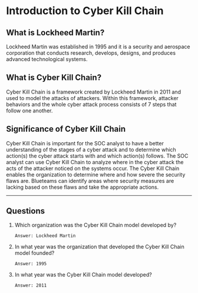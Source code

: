 # Introduction to Cyber Kill Chain

## What is Lockheed Martin?
Lockheed Martin was established in 1995 and it is a security and aerospace corporation that conducts research, develops, designs, and produces advanced technological systems.

## What is Cyber Kill Chain?
Cyber Kill Chain is a framework created by Lockheed Martin in 2011 and used to model the attacks of attackers. Within this framework, attacker behaviors and the whole cyber attack process consists of 7 steps that follow one another. 

## Significance of Cyber Kill Chain
Cyber Kill Chain is important for the SOC analyst to have a better understanding of the stages of a cyber attack and to determine which action(s) the cyber attack starts with and which action(s) follows. The SOC analyst can use Cyber Kill Chain to analyze where in the cyber attack the acts of the attacker noticed on the systems occur. The Cyber Kill Chain enables the organization to determine where and how severe the security flaws are. Blueteams can identify areas where security measures are lacking based on these flaws and take the appropriate actions. 

----

## Questions
1. Which organization was the Cyber Kill Chain model developed by?

   `Answer: Lockheed Martin`

2. In what year was the organization that developed the Cyber Kill Chain model founded?

   `Answer: 1995`

3. In what year was the Cyber Kill Chain model developed?

   `Answer: 2011`
